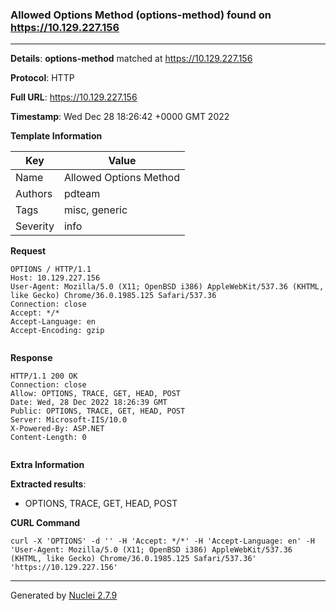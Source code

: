 ### Allowed Options Method (options-method) found on https://10.129.227.156
---
**Details**: **options-method**  matched at https://10.129.227.156

**Protocol**: HTTP

**Full URL**: https://10.129.227.156

**Timestamp**: Wed Dec 28 18:26:42 +0000 GMT 2022

**Template Information**

| Key | Value |
|---|---|
| Name | Allowed Options Method |
| Authors | pdteam |
| Tags | misc, generic |
| Severity | info |

**Request**
```http
OPTIONS / HTTP/1.1
Host: 10.129.227.156
User-Agent: Mozilla/5.0 (X11; OpenBSD i386) AppleWebKit/537.36 (KHTML, like Gecko) Chrome/36.0.1985.125 Safari/537.36
Connection: close
Accept: */*
Accept-Language: en
Accept-Encoding: gzip


```

**Response**
```http
HTTP/1.1 200 OK
Connection: close
Allow: OPTIONS, TRACE, GET, HEAD, POST
Date: Wed, 28 Dec 2022 18:26:39 GMT
Public: OPTIONS, TRACE, GET, HEAD, POST
Server: Microsoft-IIS/10.0
X-Powered-By: ASP.NET
Content-Length: 0


```

**Extra Information**

**Extracted results**:

- OPTIONS, TRACE, GET, HEAD, POST



**CURL Command**
```
curl -X 'OPTIONS' -d '' -H 'Accept: */*' -H 'Accept-Language: en' -H 'User-Agent: Mozilla/5.0 (X11; OpenBSD i386) AppleWebKit/537.36 (KHTML, like Gecko) Chrome/36.0.1985.125 Safari/537.36' 'https://10.129.227.156'
```
---
Generated by [Nuclei 2.7.9](https://github.com/projectdiscovery/nuclei)